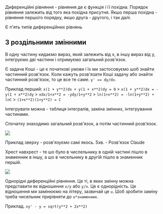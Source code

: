 Диференційні рівняння - рівняння де є функція і її похідна. Порядок рівняння залежить від того яка похідна присутня. Якшо перша похідна - рівняння першого порядку, якшо друга - другого, і так далі.

Є п'ять типів диференційних рівнянь

## З роздільними змінними

В одну частину кидаємо вираз, який залежить від х, в іншу вираз від у, інтегруємо дві частини і отримуємо загальний розв'язок.

Є задача Коші - це є початкові умови і їх ми застосовуємо шоб знайти частинний розв'язок. Коли кажуть розв'язати Коші задачу або знайти частинний розв'язок, то це все те саме. `y' == dy/dx`.

Приклад перший: `x(1 + y**2)dx + y(1 + x**2)dy = 0` > `x(1 + y**2)dx = -y(1 + x**2)dy` > `xdx/1+x**2 = -ydy/1+y**2` > `ln(1+x**2) = -ln(1+y**2) + lnC` > `(1+x**2)(1+y**2) = C`

Інтегрувати можна - таблиця інтегралів, заміна змінних, інтегрування частинами.

Спочатку знаходимо загальний розв'язок, а потім частинний розв'язок.

![](https://i.imgur.com/OGnT5gd.png)

Приклад зверху - розв'язуємо самі якось. 5хв. - Розв'язок Claude

Хрест навхрест - те шо було в числельнику в одній частині пішло в знаменник в іншу, а шо в чисельнику в другій пішло в знаменник першій.

![](https://i.imgur.com/0IkV4yG.png)

Однорідні диференційні рівняння. Це ті, в яких змінну можна представити як відношення `x/y` або `y/x`. Це є однорідність. Це відношення ми замінюємо на літеру, зазвичай це `u`. Шоб зробити заміну треба чисельник прирівняти до `u*знаменник`.

Приклад. `xy' - y = sqrt(y**2 + 2x**2)`
